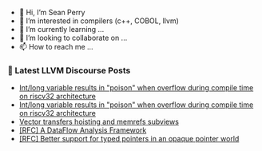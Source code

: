 - 👋 Hi, I’m Sean Perry
- 👀 I’m interested in compilers (c++, COBOL, llvm)
- 🌱 I’m currently learning ...
- 💞️ I’m looking to collaborate on ...
- 📫 How to reach me ...

<!---
s66perry/s66perry is a ✨ special ✨ repository because its `README.md` (this file) appears on your GitHub profile.
You can click the Preview link to take a look at your changes.
--->
### 📕 Latest LLVM Discourse Posts

<!-- DISCOURSE-LLVM:START -->
- [Int/long variable results in &quot;poison&quot; when overflow during compile time on riscv32 architecture](https://discourse.llvm.org/t/int-long-variable-results-in-poison-when-overflow-during-compile-time-on-riscv32-architecture/63358#post_2)
- [Int/long variable results in &quot;poison&quot; when overflow during compile time on riscv32 architecture](https://discourse.llvm.org/t/int-long-variable-results-in-poison-when-overflow-during-compile-time-on-riscv32-architecture/63358#post_1)
- [Vector transfers hoisting and memrefs subviews](https://discourse.llvm.org/t/vector-transfers-hoisting-and-memrefs-subviews/63355#post_1)
- [[RFC] A DataFlow Analysis Framework](https://discourse.llvm.org/t/rfc-a-dataflow-analysis-framework/63340#post_5)
- [[RFC] Better support for typed pointers in an opaque pointer world](https://discourse.llvm.org/t/rfc-better-support-for-typed-pointers-in-an-opaque-pointer-world/63339#post_6)
<!-- DISCOURSE-LLVM:END -->
